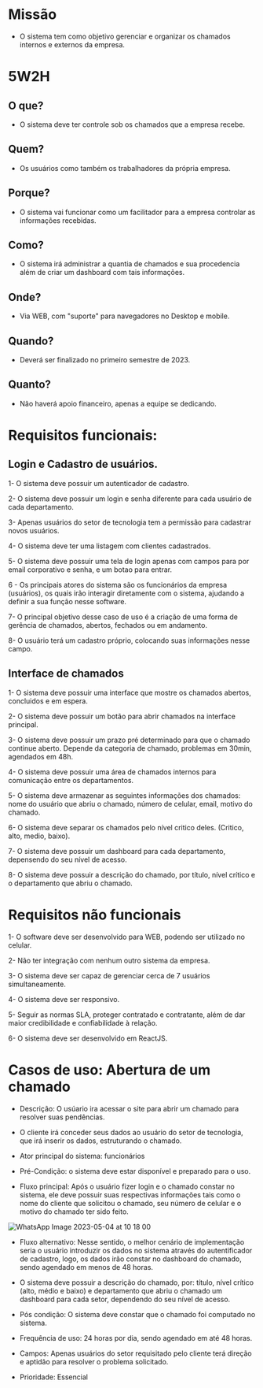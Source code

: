 # Missão

* O sistema tem como objetivo gerenciar e organizar os chamados internos e externos da empresa.

# 5W2H

## O que?

* O sistema deve ter controle sob os chamados que a empresa recebe.

## Quem?

* Os usuários como também os trabalhadores da própria empresa.

## Porque?

* O sistema vai funcionar como um facilitador para a empresa controlar as informações recebidas.

## Como?

* O sistema irá administrar a quantia de chamados e sua procedencia além de criar um dashboard com tais informações.

## Onde?

* Via WEB, com "suporte" para navegadores no Desktop e mobile.

## Quando?

* Deverá ser finalizado no primeiro semestre de 2023.

## Quanto?

* Não haverá apoio financeiro, apenas a equipe se dedicando.

# Requisitos funcionais:

## Login e Cadastro de usuários.

  1- O sistema deve possuir um autenticador de cadastro.
  
  2- O sistema deve possuir um login e senha diferente para cada usuário de cada departamento.
  
  3- Apenas usuários do setor de tecnologia tem a permissão para cadastrar novos usuários.
  
  4- O sistema deve ter uma listagem com clientes cadastrados.
  
  5- O sistema deve possuir uma tela de login apenas com campos para por email corporativo e senha, e um botao para entrar.
  
  6 - Os principais atores do sistema são os funcionários da empresa (usuários), os quais irão interagir diretamente com o sistema, ajudando a definir a sua função       nesse software.
  
  7- O principal objetivo desse caso de uso é a criação de uma forma de gerência de chamados, abertos, fechados ou em andamento.
  
  8- O usuário terá um cadastro próprio, colocando suas informações nesse campo. 
  
## Interface de chamados

  1- O sistema deve possuir uma interface que mostre os chamados abertos, concluidos e em espera.
  
  2- O sistema deve possuir um botão para abrir chamados na interface principal.
  
  3- O sistema deve possuir um prazo pré determinado para que o chamado continue aberto. Depende da categoria de chamado, problemas em 30min, agendados em 48h.
  
  4- O sistema deve possuir uma área de chamados internos para comunicação entre os departamentos.
  
  5- O sistema deve armazenar as seguintes informações dos chamados: nome do usuário que abriu o chamado, número de celular, email, motivo do chamado.
  
  6- O sistema deve separar os chamados pelo nível critico deles. (Critico, alto, medio, baixo).
  
  7- O sistema deve possuir um dashboard para cada departamento, depensendo do seu nível de acesso.
  
  8- O sistema deve possuir a descrição do chamado, por título, nível crítico e o departamento que abriu o chamado.

# Requisitos não funcionais

  1- O software deve ser desenvolvido para WEB, podendo ser utilizado no celular.

  2- Não ter integração com nenhum outro sistema da empresa.

  3- O sistema deve ser capaz de gerenciar cerca de 7 usuários simultaneamente.

  4- O sistema deve ser responsivo.

  5- Seguir as normas SLA, proteger contratado e contratante, além de dar maior credibilidade e confiabilidade à relação.

  6- O sistema deve ser desenvolvido em ReactJS.
  
  # Casos de uso: Abertura de um chamado
 
 - Descrição: O usúario ira acessar o site para abrir um chamado para resolver suas pendências.
  
 - O cliente irá conceder seus dados ao usuário do setor de tecnologia, que irá inserir os dados, estruturando o chamado.
  
 - Ator principal do sistema: funcionários
  
 - Pré-Condição: o sistema deve estar disponível e preparado para o uso.
  
 - Fluxo principal: Após o usuário fizer login e o chamado constar no sistema, ele deve possuir suas respectivas informações tais como o nome do cliente que solicitou o chamado, seu número de    celular e o motivo do chamado ter sido feito.

![WhatsApp Image 2023-05-04 at 10 18 00](https://user-images.githubusercontent.com/115193063/236216540-6ea67746-961d-4af8-8d5e-83ce234087b2.jpeg)
  
  - Fluxo alternativo: Nesse sentido, o melhor cenário de implementação seria o usuário introduzir os dados no sistema através do autentificador de cadastro, logo, os    dados irão constar no dashboard do chamado, sendo agendado em menos de 48 horas.
  
  - O sistema deve possuir a descrição do chamado, por: título, nível crítico (alto, médio e baixo) e departamento que abriu o chamado um dashboard para cada setor,     dependendo do seu nível de acesso.
  
  - Pós condição: O sistema deve constar que o chamado foi computado no sistema.
  
  - Frequência de uso: 24 horas por dia, sendo agendado em até 48 horas.
  
  - Campos: Apenas usuários do setor requisitado pelo cliente terá direção e aptidão para resolver o problema solicitado.
  
  - Prioridade: Essencial

